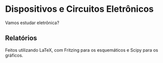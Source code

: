 # Dispositivos e Circuitos Eletrônicos

Vamos estudar eletrônica?

## Relatórios ##

Feitos utilizando LaTeX, com Fritzing para os esquemáticos e Scipy para os gráficos.
